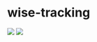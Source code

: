 # wise-tracking
![](https://drive.google.com/uc?export=view&id=15rhohyqscwInlqJLJu94sMYCXDuy3ZnN)
![](https://drive.google.com/uc?export=view&id=1JuRaJjhd3MAK9YosA6zn_MjpbMCaaBA2)
